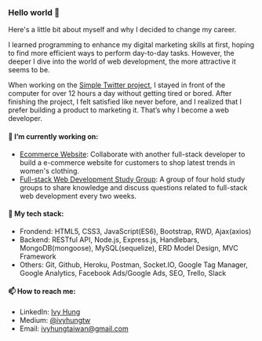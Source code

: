 ### Hello world 👋

Here's a little bit about myself and why I decided to change my career.

I learned programming to enhance my digital marketing skills at first, hoping to find more efficient ways to perform day-to-day tasks. However, the deeper I dive into the world of web development, the more attractive it seems to be. 

When working on the [Simple Twitter project](https://github.com/ivyhungtw/simple-twitter-api), I stayed in front of the computer for over 12 hours a day without getting tired or bored. After finishing the project, I felt satisfied like never before, and I realized that I prefer building a product to marketing it. That’s why I become a web developer.

#### 🔭 I’m currently working on:

- [Ecommerce Website](https://github.com/ivyhungtw/ecommerce-site): Collaborate with another full-stack developer to build a e-commerce website for customers to shop latest trends in women's clothing.
- [Full-stack Web Development Study Group](https://github.com/ivyhungtw/full-stack-web-dev-study-group): A group of four hold study groups to share knowledge and discuss questions related to full-stack web development every two weeks.

#### 🌱 My tech stack:

- Frondend: HTML5, CSS3, JavaScript(ES6), Bootstrap, RWD, Ajax(axios)
- Backend: RESTful API, Node.js, Express.js, Handlebars, MongoDB(mongoose), MySQL(sequelize), ERD Model Design, MVC Framework
- Others: Git, Github, Heroku, Postman, Socket.IO, Google Tag Manager, Google Analytics, Facebook Ads/Google Ads, SEO, Trello, Slack

#### 📫 How to reach me:

- LinkedIn: [Ivy Hung](https://www.linkedin.com/in/ivyhung/)
- Medium: [@ivyhungtw](https://ivyhungtw.medium.com/)
- Email: ivyhungtaiwan@gmail.com

<!--
**ivyhungtw/ivyhungtw** is a ✨ _special_ ✨ repository because its `README.md` (this file) appears on your GitHub profile.

Here are some ideas to get you started:

- 🔭 I’m currently working on ...
- 🌱 I’m currently learning ...
- 👯 I’m looking to collaborate on ...
- 🤔 I’m looking for help with ...
- 💬 Ask me about ...
- 📫 How to reach me: ...
- 😄 Pronouns: ...
- ⚡ Fun fact: ...
-->
